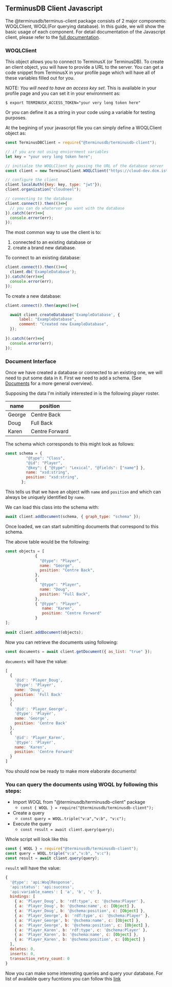 ## TerminusDB Client Javascript

The @terminusdb/terminus-client package consists of 2 major components: WOQLClient, WOQL(For querying database). In this guide, we will show the basic usage of each component. For detail documentation of the Javascript client, please refer to the [full documentation](https://terminusdb.github.io/terminusdb-client-js/).

### WOQLClient

This object allows you to connect to TerminusX (or
TerminusDB). To create an client object, you will have to provide a
URL to the server. You can get a code snippet from TerminusX in your
profile page which will have all of these variables filled out for you.

NOTE: *You will need to have an access key set*. This is available in
your profile page and you can set it in your environment as:

```shell
$ export TERMINUSX_ACCESS_TOKEN="your very long token here"
```

Or you can define it as a string in your code using a variable for testing purposes.

At the begining of your javascript file you can simply define a WOQLClient object as:

```javascript
const TerminusDBClient = require("@terminusdb/terminusdb-client");

// if you are not using enviornment variables
let key = "your very long token here";

// initialze the WOQLClient by passing the URL of the database server
const client = new TerminusClient.WOQLClient("https://cloud-dev.dcm.ist/cloudneel/");

// configure the client
client.localAuth({key: key, type: "jwt"});
client.organization("cloudneel");

// connecting to the database 
client.connect().then(()=>{
  // you can do whaterver you want with the database
}).catch((err)=>{
  console.error(err);
});
```

The most common way to use the client is to:
1. connected to an existing database or
2. create a brand new database.

To connect to an existing database:

```javascript
client.connect().then(()=>{
  client.db('ExampleDatabase');
}).catch((err)=>{
  console.error(err);
});
```

To create a new database:
```javascript
client.connect().then(async()=>{

  await client.createDatabase('ExampleDatabase', {
      label: "ExampleDatabase",
      comment: "Created new ExampleDatabase",
  });
  
}).catch((err)=>{
  console.error(err);
});
```

### Document Interface

Once we have created a database or connected to an existing one, we
will need to put some data in it. First we need to add a schema. (See
[Documents](../Explanation/DOCUMENTS.md) for a more general overview).

Supposing the data I'm initially interested in is the following player
roster.

name | position
---- | --------
George | Centre Back
Doug | Full Back
Karen | Centre Forward

The schema which corresponds to this might look as follows:

```javascript
const schema = {
         "@type": "Class",
         "@id": "Player",
         "@key": { "@type": "Lexical", "@fields": ["name"] },
         name: "xsd:string",
         position: "xsd:string",
       };
```

This tells us that we have an object with `name` and `position` and
which can always be uniquely identified by `name`.

We can load this class into the schema with:

```javascript
await client.addDocument(schema, { graph_type: "schema" });
```

Once loaded, we can start submitting documents that correspond to this
schema.

The above table would be the following:

```javascript
const objects = [
             {
               "@type": "Player",
               name: "George",
               position: "Centre Back",
             },
             {
               "@type": "Player",
               name: "Doug",
               position: "Full Back",
             },
             { "@type": "Player", 
                name: "Karen", 
                position: "Centre Forward" 
             }
];
        
await client.addDocument(objects);
```

Now you can retrieve the documents using following:

```javascript
const documents = await client.getDocument({ as_list: "true" });
```

`documents` will have the value:

```javascript
[
  {
    '@id': 'Player_Doug',
    '@type': 'Player',
    name: 'Doug',
    position: 'Full Back'
  },
  {
    '@id': 'Player_George',
    '@type': 'Player',
    name: 'George',
    position: 'Centre Back'
  },
  {
    '@id': 'Player_Karen',
    '@type': 'Player',
    name: 'Karen',
    position: 'Centre Forward'
  }
]
```

You should now be ready to make more elaborate documents!

### You can query the documents using WOQL by following this steps:

* Import WOQL from "@terminusdb/terminusdb-client" package
  * `const { WOQL } = require("@terminusdb/terminusdb-client");`
* Create a query 
  * `const query = WOQL.triple("v:a","v:b", "v:c");` 
* Execute the query 
  * `const result = await client.query(query);`

Whole script will look like this
```javascript
const { WOQL } = require("@terminusdb/terminusdb-client");
const query = WOQL.triple("v:a","v:b", "v:c");
const result = await client.query(query);
```
`result` will have the value:

```javascript
{
  '@type': 'api:WoqlResponse',
  'api:status': 'api:success',
  'api:variable_names': [ 'a', 'b', 'c' ],
  bindings: [
    { a: 'Player_Doug', b: 'rdf:type', c: '@schema:Player' },
    { a: 'Player_Doug', b: '@schema:name', c: [Object] },
    { a: 'Player_Doug', b: '@schema:position', c: [Object] },
    { a: 'Player_George', b: 'rdf:type', c: '@schema:Player' },
    { a: 'Player_George', b: '@schema:name', c: [Object] },
    { a: 'Player_George', b: '@schema:position', c: [Object] },
    { a: 'Player_Karen', b: 'rdf:type', c: '@schema:Player' },
    { a: 'Player_Karen', b: '@schema:name', c: [Object] },
    { a: 'Player_Karen', b: '@schema:position', c: [Object] }
  ],
  deletes: 0,
  inserts: 0,
  transaction_retry_count: 0
}
```
Now you can make some interesting queries and query your database. For list of available query fucntions you can follow this [link](https://terminusdb.github.io/terminusdb-client-js/#/api/woql.js?id=woql)
